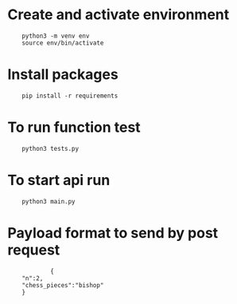 # Create and activate environment
        python3 -m venv env
        source env/bin/activate
# Install packages
        pip install -r requirements
# To run function test 
        python3 tests.py
# To start api run 
        python3 main.py
# Payload format to send by post request

                {
        "n":2,
        "chess_pieces":"bishop"
        }



